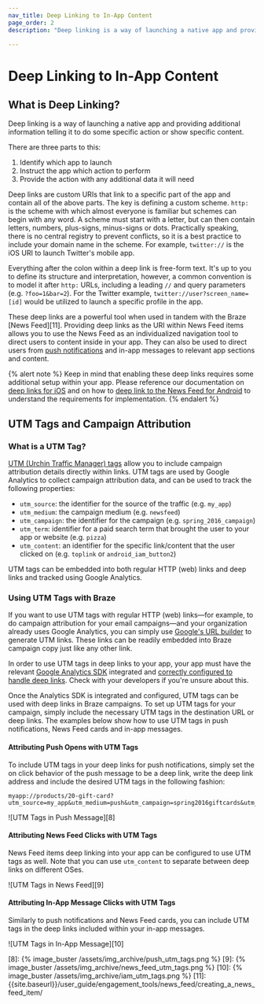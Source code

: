```yaml
---
nav_title: Deep Linking to In-App Content
page_order: 2
description: "Deep linking is a way of launching a native app and providing additional information telling it to do some specific action or show specific content. This reference article covers how to deep-link in your in-app message content."

---
```


# Deep Linking to In-App Content

## What is Deep Linking?

Deep linking is a way of launching a native app and providing additional information telling it to do some specific action or show specific content.

There are three parts to this:

1. Identify which app to launch
2. Instruct the app which action to perform
3. Provide the action with any additional data it will need

Deep links are custom URIs that link to a specific part of the app and contain all of the above parts. The key is defining a custom scheme. `http:` is the scheme with which almost everyone is familiar but schemes can begin with any word. A scheme must start with a letter, but can then contain letters, numbers, plus-signs, minus-signs or dots. Practically speaking, there is no central registry to prevent conflicts, so it is a best practice to include your domain name in the scheme. For example, `twitter://` is the iOS URI to launch Twitter's mobile app.

Everything after the colon within a deep link is free-form text. It's up to you to define its structure and interpretation, however, a common convention is to model it after `http:` URLs, including a leading `//` and query parameters (e.g. `?foo=1&bar=2`). For the Twitter example, `twitter://user?screen_name=[id]` would be utilized to launch a specific profile in the app.

These deep links are a powerful tool when used in tandem with the Braze [News Feed][11]. Providing deep links as the URI within News Feed items allows you to use the News Feed as an individualized navigation tool to direct users to content inside in your app. They can also be used to direct users from [push notifications][1] and in-app messages to relevant app sections and content.

{% alert note %}
Keep in mind that enabling these deep links requires some additional setup within your app. Please reference our documentation on [deep links for iOS]({{site.baseurl}}/developer_guide/platform_integration_guides/ios/advanced_use_cases/linking/#deep-links) and on how to [deep link to the News Feed for Android]({{site.baseurl}}/developer_guide/platform_integration_guides/android/advanced_use_cases/deep_linking/#Android_Deep_Advance) to understand the requirements for implementation.
{% endalert %}

## UTM Tags and Campaign Attribution

### What is a UTM Tag?

[UTM (Urchin Traffic Manager) tags][4] allow you to include campaign attribution details directly within links. UTM tags are used by Google Analytics to collect campaign attribution data, and can be used to track the following properties:

- `utm_source`: the identifier for the source of the traffic (e.g. `my_app`)
- `utm_medium`: the campaign medium (e.g. `newsfeed`)
- `utm_campaign`: the identifier for the campaign (e.g. `spring_2016_campaign`)
- `utm_term`: identifier for a paid search term that brought the user to your app or website (e.g. `pizza`)
- `utm_content`: an identifier for the specific link/content that the user clicked on (e.g. `toplink` or `android_iam_button2`)

UTM tags can be embedded into both regular HTTP (web) links and deep links and tracked using Google Analytics.

### Using UTM Tags with Braze

If you want to use UTM tags with regular HTTP (web) links—for example, to do campaign attribution for your email campaigns—and your organization already uses Google Analytics, you can simply use [Google's URL builder][6] to generate UTM links. These links can be readily embedded into Braze campaign copy just like any other link.

In order to use UTM tags in deep links to your app, your app must have the relevant [Google Analytics SDK][5] integrated and [correctly configured to handle deep links][7]. Check with your developers if you're unsure about this.

Once the Analytics SDK is integrated and configured, UTM tags can be used with deep links in Braze campaigns. To set up UTM tags for your campaign, simply include the necessary UTM tags in the destination URL or deep links. The examples below show how to use UTM tags in push notifications, News Feed cards and in-app messages.

#### Attributing Push Opens with UTM Tags

To include UTM tags in your deep links for push notifications, simply set the on click behavior of the push message to be a deep link, write the deep link address and include the desired UTM tags in the following fashion:

```
myapp://products/20-gift-card?utm_source=my_app&utm_medium=push&utm_campaign=spring2016giftcards&utm_content=ios_deeplink
```

![UTM Tags in Push Message][8]

#### Attributing News Feed Clicks with UTM Tags

News Feed items deep linking into your app can be configured to use UTM tags as well. Note that you can use `utm_content` to separate between deep links on different OSes.

![UTM Tags in News Feed][9]

#### Attributing In-App Message Clicks with UTM Tags

Similarly to push notifications and News Feed cards, you can include UTM tags in the deep links included within your in-app messages.

![UTM Tags in In-App Message][10]

[1]: {{site.baseurl}}/developer_guide/platform_integration_guides/ios/push_notifications/integration/
[2]: {{site.baseurl}}/developer_guide/platform_integration_guides/ios/advanced_use_cases/linking/#deep-links
[3]: {{site.baseurl}}/developer_guide/platform_integration_guides/android/advanced_use_cases/deep_linking/#Android_Deep_Advance
[4]: https://support.google.com/analytics/answer/1033863?hl=en
[5]: https://developers.google.com/analytics/devguides/collection/
[6]: https://support.google.com/analytics/answer/1033867
[7]: https://developers.google.com/analytics/solutions/mobile-campaign-deep-link
[8]: {% image_buster /assets/img_archive/push_utm_tags.png %}
[9]: {% image_buster /assets/img_archive/news_feed_utm_tags.png %}
[10]: {% image_buster /assets/img_archive/iam_utm_tags.png %}
[11]: {{site.baseurl}}/user_guide/engagement_tools/news_feed/creating_a_news_feed_item/
